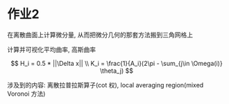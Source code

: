 # 作业2
在离散曲面上计算微分量, 从而把微分几何的那套方法搬到三角网格上

计算并可视化平均曲率, 高斯曲率

$$
H_i = 0.5 * ||\Delta x|| \\
K_i = \frac{1}{A_i}(2\pi - \sum_{j\in \Omega(i)} \theta_j)
$$

涉及到的内容: 离散拉普拉斯算子(cot 权), local averaging region(mixed Voronoi 方法)